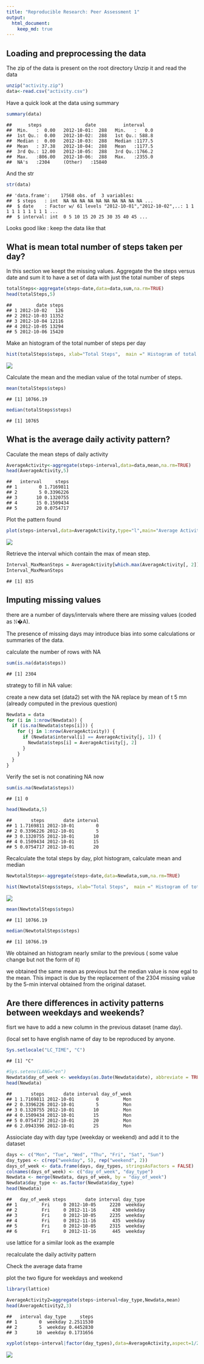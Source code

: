 ```yaml
---
title: "Reproducible Research: Peer Assessment 1"
output: 
  html_document:
    keep_md: true
---
```



## Loading and preprocessing the data
The zip of the data  is present on the root directory
Unzip it and read the data

```r
unzip("activity.zip")
data<-read.csv("activity.csv")
```

Have a quick look at the data using summary

```r
summary(data)
```

```
##      steps                date          interval     
##  Min.   :  0.00   2012-10-01:  288   Min.   :   0.0  
##  1st Qu.:  0.00   2012-10-02:  288   1st Qu.: 588.8  
##  Median :  0.00   2012-10-03:  288   Median :1177.5  
##  Mean   : 37.38   2012-10-04:  288   Mean   :1177.5  
##  3rd Qu.: 12.00   2012-10-05:  288   3rd Qu.:1766.2  
##  Max.   :806.00   2012-10-06:  288   Max.   :2355.0  
##  NA's   :2304     (Other)   :15840
```

And the str

```r
str(data)
```

```
## 'data.frame':	17568 obs. of  3 variables:
##  $ steps   : int  NA NA NA NA NA NA NA NA NA NA ...
##  $ date    : Factor w/ 61 levels "2012-10-01","2012-10-02",..: 1 1 1 1 1 1 1 1 1 1 ...
##  $ interval: int  0 5 10 15 20 25 30 35 40 45 ...
```
Looks good like : keep the data like that

## What is mean total number of steps taken per day?

In this section we keept the missing values.
Aggregate the the steps versus date and sum it to have a set of data with just the total number of steps

```r
totalSteps<-aggregate(steps~date,data=data,sum,na.rm=TRUE)
head(totalSteps,5)
```

```
##         date steps
## 1 2012-10-02   126
## 2 2012-10-03 11352
## 3 2012-10-04 12116
## 4 2012-10-05 13294
## 5 2012-10-06 15420
```

Make an histogram of the total number of steps per day

```r
hist(totalSteps$steps, xlab="Total Steps",  main =" Histogram of total number of steps per day")
```

![](PA1_files/figure-html/Histo-1.png)<!-- -->

Calculate the mean and the median value of the total number of steps.

```r
mean(totalSteps$steps)
```

```
## [1] 10766.19
```

```r
median(totalSteps$steps)
```

```
## [1] 10765
```


## What is the average daily activity pattern?
Caculate the mean steps of daily activity

```r
AverageActivity<-aggregate(steps~interval,data=data,mean,na.rm=TRUE)
head(AverageActivity,5)
```

```
##   interval     steps
## 1        0 1.7169811
## 2        5 0.3396226
## 3       10 0.1320755
## 4       15 0.1509434
## 5       20 0.0754717
```

Plot the pattern found

```r
plot(steps~interval,data=AverageActivity,type="l",main="Average Activity Pattern",xlab="activity by 5mn",ylab="Average steps")
```

![](PA1_files/figure-html/PlotAv-1.png)<!-- -->

Retrieve the interval which contain the max of mean step.

```r
Interval_MaxMeanSteps = AverageActivity[which.max(AverageActivity[, 2]), 1]
Interval_MaxMeanSteps
```

```
## [1] 835
```

## Imputing missing values

there are a number of days/intervals where there are missing values (coded as 𝙽�A).

The presence of missing days may introduce bias into some calculations or summaries of the data.

calculate the number of rows with NA

```r
sum(is.na(data$steps))
```

```
## [1] 2304
```
strategy to fill in NA value: 

create a new data set (data2) set with the NA replace by mean of t 5 mn (already computed in the previous question)

```r
Newdata = data
for (i in 1:nrow(Newdata)) {
  if (is.na(Newdata$steps[i])) {
    for (j in 1:nrow(AverageActivity)) {
      if (Newdata$interval[i] == AverageActivity[j, 1]) {
        Newdata$steps[i] = AverageActivity[j, 2]
      }
    } 
  }    
}
```
Verify the set is not conatining NA now

```r
sum(is.na(Newdata$steps))
```

```
## [1] 0
```

```r
head(Newdata,5)
```

```
##       steps       date interval
## 1 1.7169811 2012-10-01        0
## 2 0.3396226 2012-10-01        5
## 3 0.1320755 2012-10-01       10
## 4 0.1509434 2012-10-01       15
## 5 0.0754717 2012-10-01       20
```

Recalculate the total steps by day, plot histogram, calculate mean and median

```r
NewtotalSteps<-aggregate(steps~date,data=Newdata,sum,na.rm=TRUE)

hist(NewtotalSteps$steps, xlab="Total Steps",  main =" Histogram of total number of steps per day")
```

![](PA1_files/figure-html/PlotasFirst-1.png)<!-- -->

```r
mean(NewtotalSteps$steps)
```

```
## [1] 10766.19
```

```r
median(NewtotalSteps$steps)
```

```
## [1] 10766.19
```
We obtained an histogram nearly smilar to the previous ( some value change but not the form of it)

we obtained the same mean as previous but the median value is now egal to the mean. This impact is  due by the replacement of the 2304 missing value by the 5-min interval obtained from the original dataset.

## Are there differences in activity patterns between weekdays and weekends?

fisrt we have to add a new column in the previous dataset (name day).

(local set to have english name of day to be reproduced by anyone.

```r
Sys.setlocale("LC_TIME", "C")
```

```
## [1] "C"
```

```r
#Sys.setenv(LANG="en")
Newdata$day_of_week <- weekdays(as.Date(Newdata$date), abbreviate = TRUE)
head(Newdata) 
```

```
##       steps       date interval day_of_week
## 1 1.7169811 2012-10-01        0         Mon
## 2 0.3396226 2012-10-01        5         Mon
## 3 0.1320755 2012-10-01       10         Mon
## 4 0.1509434 2012-10-01       15         Mon
## 5 0.0754717 2012-10-01       20         Mon
## 6 2.0943396 2012-10-01       25         Mon
```

Assiociate day with day type (weekday or weekend) and add it to the dataset

```r
days <- c("Mon", "Tue", "Wed", "Thu", "Fri", "Sat", "Sun")
day_types <- c(rep("weekday", 5), rep("weekend", 2))
days_of_week <- data.frame(days, day_types, stringsAsFactors = FALSE)
colnames(days_of_week) <- c("day_of_week", "day_type")
Newdata <- merge(Newdata, days_of_week, by = "day_of_week")
Newdata$day_type <- as.factor(Newdata$day_type)
head(Newdata)
```

```
##   day_of_week steps       date interval day_type
## 1         Fri     0 2012-10-05     2220  weekday
## 2         Fri     0 2012-11-16      430  weekday
## 3         Fri     0 2012-10-05     2235  weekday
## 4         Fri     0 2012-11-16      435  weekday
## 5         Fri     0 2012-10-05     2315  weekday
## 6         Fri     0 2012-11-16      445  weekday
```

use lattice for a similar look as the example

recalculate the daily activity pattern 

Check the average data frame

plot the two figure for weekdays and weekend

```r
library(lattice)

AverageActivity2=aggregate(steps~interval+day_type,Newdata,mean)
head(AverageActivity2,3)
```

```
##   interval day_type     steps
## 1        0  weekday 2.2511530
## 2        5  weekday 0.4452830
## 3       10  weekday 0.1731656
```

```r
xyplot(steps~interval|factor(day_types),data=AverageActivity,aspect=1/2,type="l",main="Average Activity Pattern",xlab="activity by 5mn",ylab="Average steps")
```

![](PA1_files/figure-html/2plots-1.png)<!-- -->
